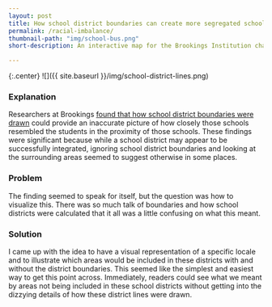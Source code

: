 ```yaml
---
layout: post
title: How school district boundaries can create more segregated schools
permalink: /racial-imbalance/
thumbnail-path: "img/school-bus.png"
short-description: An interactive map for the Brookings Institution charting the rise in nonbank mortgage lending after the Great Recession.

---
```


{:.center}
![]({{ site.baseurl }}/img/school-district-lines.png)

### Explanation

Researchers at Brookings [found that how school district boundaries were drawn](https://www.brookings.edu/blog/social-mobility-memos/2017/11/20/how-school-district-boundaries-can-create-more-segregated-schools/) could provide an inaccurate picture of how closely those schools resembled the students in the proximity of those schools. These findings were significant because while a school district may appear to be successfully integrated, ignoring school district boundaries and looking at the surrounding areas seemed to suggest otherwise in some places.

### Problem

The finding seemed to speak for itself, but the question was how to visualize this. There was so much talk of boundaries and how school districts were calculated that it all was a little confusing on what this meant.

### Solution

I came up with the idea to have a visual representation of a specific locale and to illustrate which areas would be included in these districts with and without the district boundaries. This seemed like the simplest and easiest way to get this point across. Immediately, readers could see what we meant by areas not being included in these school districts without getting into the dizzying details of how these district lines were drawn.
